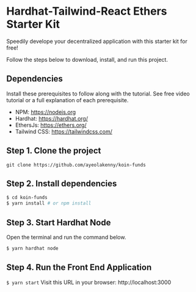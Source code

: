 # Hardhat-Tailwind-React Ethers Starter Kit

Speedily develope your decentralized application with this starter kit for free!

Follow the steps below to download, install, and run this project.

## Dependencies

Install these prerequisites to follow along with the tutorial. See free video tutorial or a full explanation of each prerequisite.

- NPM: https://nodejs.org
- Hardhat: https://hardhat.org/
- EthersJs: https://ethers.org/
- Tailwind CSS: https://tailwindcss.com/

## Step 1. Clone the project

`git clone https://github.com/ayeolakenny/koin-funds`

## Step 2. Install dependencies

```sh
$ cd koin-funds
$ yarn install # or npm install
```

## Step 3. Start Hardhat Node

Open the terminal and run the command below.

```sh
$ yarn hardhat node
```

## Step 4. Run the Front End Application

`$ yarn start`
Visit this URL in your browser: http://localhost:3000

